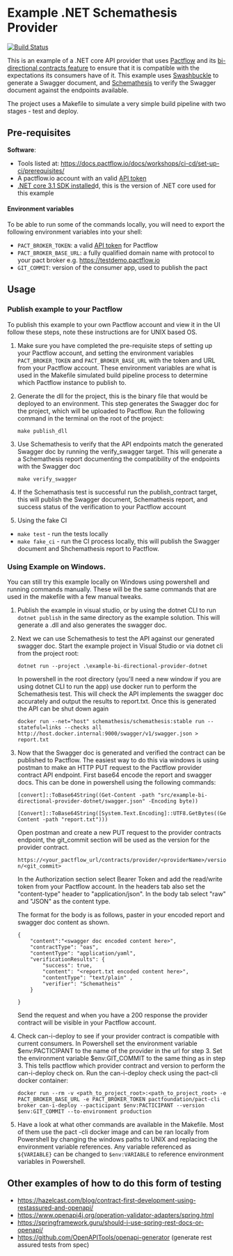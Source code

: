 # Example .NET Schemathesis Provider

[![Build Status](https://travis-ci.com/pactflow/example-provider-restassured.svg?branch=master)](https://travis-ci.com/pactflow/example-provider-restassured)

This is an example of a .NET core API provider that uses [Pactflow](https://pactflow.io) and its [bi-directional contracts feature](https://pactflow.io/blog/bi-directional-contracts/) to ensure that it is compatible with the expectations its consumers have of it. This example uses [Swashbuckle](https://docs.microsoft.com/en-us/aspnet/core/tutorials/getting-started-with-swashbuckle?view=aspnetcore-6.0&tabs=visual-studio) to generate a Swagger document, and [Schemathesis](https://github.com/schemathesis/schemathesis) to verify the Swagger document against the endpoints available.

The project uses a Makefile to simulate a very simple build pipeline with two stages - test and deploy.

## Pre-requisites

**Software**:

* Tools listed at: https://docs.pactflow.io/docs/workshops/ci-cd/set-up-ci/prerequisites/
* A pactflow.io account with an valid [API token](https://docs.pactflow.io/#configuring-your-api-token)
* [.NET core 3.1 SDK installed](https://dotnet.microsoft.com/en-us/download/dotnet/3.1)d, this is the version of .NET core used for this example
#### Environment variables

To be able to run some of the commands locally, you will need to export the following environment variables into your shell:

* `PACT_BROKER_TOKEN`: a valid [API token](https://docs.pactflow.io/#configuring-your-api-token) for Pactflow
* `PACT_BROKER_BASE_URL`: a fully qualified domain name with protocol to your pact broker e.g. https://testdemo.pactflow.io
* `GIT_COMMIT`: version of the consumer app, used to publish the pact

## Usage

### Publish example to your Pactflow

To publish this example to your own Pactflow account and view it in the UI follow these steps, note these instructions are for UNIX based OS.

1. Make sure you have completed the pre-requisite steps of setting up your Pactflow account, and setting the environment variables `PACT_BROKER_TOKEN` and `PACT_BROKER_BASE_URL` with the token and URL from your Pactflow account. These environment variables are what is used in the Makefile simulated build pipeline process to determine which Pactflow instance to publish to.

2. Generate the dll for the project, this is the binary file that would be deployed to an environment. This step generates the Swagger doc for the project, which will be uploaded to Pactflow. Run the following command in the terminal on the root of the project:

    ```make publish_dll```

3. Use Schemathesis to verify that the API endpoints match the generated Swagger doc by running the verify_swagger target. This will generate a a Schemathesis report documenting the compatibility of the endpoints with the Swagger doc

    ```make verify_swagger```

4. If the Schemathasis test is successful run the publish_contract target, this will publish the Swagger document, Schemathesis report, and success status of the verification to your Pactflow account
   
5.  Using the fake CI
* `make test` - run the tests locally
* `make fake_ci` - run the CI process locally, this will publish the Swagger document and Shchemathesis report to Pactflow.
 
### Using Example on Windows.
You can still try this example locally on Windows using powershell and running commands manually. These will be the same commands that are used in the makefile with a few manual tweaks.

1. Publish the example in visual studio, or by using the dotnet CLI to run `dotnet publish` in the same directory as the example solution. This will generate a .dll and also generates the swagger doc.

2. Next we can use Schemathesis to test the API against our generated swagger doc. Start the example project in Visual Studio or via dotnet cli from the project root:

    ```
    dotnet run --project .\example-bi-directional-provider-dotnet
    ```
    In powershell in the root directory (you'll need a new window if you are using dotnet CLI to run the app) use docker run to perform the Schemathesis test. This will check the API implements the swagger doc accurately and output the results to report.txt. Once this is generated the API can be shut down again

    ```
    docker run --net="host" schemathesis/schemathesis:stable run --stateful=links --checks all http://host.docker.internal:9000/swagger/v1/swagger.json > report.txt
    ```

3. Now that the Swagger doc is generated and verified the contract can be published to Pactflow. The easiest way to do this via windows is using postman to make an HTTP PUT request to the Pactflow provider contract API endpoint. First base64 encode the report and swagger docs. This can be done in powershell using the following commands:
    ```
    [convert]::ToBase64String((Get-Content -path "src/example-bi-directional-provider-dotnet/swagger.json" -Encoding byte))
    ```

    ```
    [Convert]::ToBase64String([System.Text.Encoding]::UTF8.GetBytes((Get-Content -path "report.txt")))  
    ```
    Open postman and create a new PUT request to the provider contracts endpoint, the git_commit section will be used as the version for the provider contract.

    `https://<your_pactflow_url/contracts/provider/<providerName>/version/<git_commit>`

    In the Authorization section select Bearer Token and add the read/write token from your Pactflow account.
    In the headers tab also set the "content-type" header to "application/json".
    In the body tab select "raw" and "JSON" as the content type.

    The format for the body is as follows, paster in your encoded report and swagger doc content as shown.

    ```
    {
        "content":"<swagger doc encoded content here>",
        "contractType": "oas",
        "contentType": "application/yaml",
        "verificationResults": {
            "success": true,
            "content": "<report.txt encoded content here>",
            "contentType": "text/plain"	,
            "verifier": "Schematheis"
        }

    }
    ```
    Send the request and when you have a 200 response the provider contract will be visible in your Pactflow account.

 4. Check can-i-deploy to see if your provider contract is compatible with current consumers. In Powershell set the environment variable $env:PACTICIPANT to the name of the provider in the url for step 3. Set the environment variable $env:GIT_COMMIT to the same thing as in step 3. This tells pactflow which provider contract and version to perform the can-i-deploy check on. Run the can-i-deploy check using the pact-cli docker container:

    ```
    docker run --rm -v <path_to_project_root>:<path_to_project_root> -e PACT_BROKER_BASE_URL -e PACT_BROKER_TOKEN pactfoundation/pact-cli broker can-i-deploy --pacticipant $env:PACTICIPANT --version $env:GIT_COMMIT --to-environment production
    ```

 5.  Have a look at what other commands are available in the Makefile. Most of them  use the pact -cli docker image and can be ran locally from Powershell by changing the windows paths to UNIX and replacing the environment variable references. Any variable referenced as `${VARIABLE}` can be changed to `$env:VARIABLE` to reference environment variables in Powershell.


## Other examples of how to do this form of testing

* https://hazelcast.com/blog/contract-first-development-using-restassured-and-openapi/
* https://www.openapi4j.org/operation-validator-adapters/spring.html
* https://springframework.guru/should-i-use-spring-rest-docs-or-openapi/
* https://github.com/OpenAPITools/openapi-generator (generate rest assured tests from spec)
